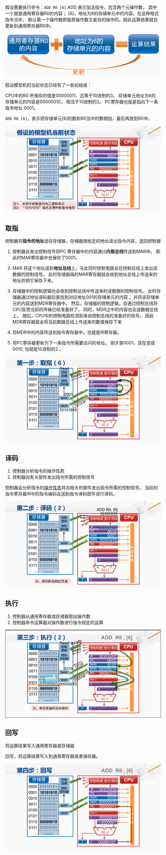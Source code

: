 假设需要执行命令：`ADD R0 [6]` 
ADD 表示加法指令，包含两个元操作数， 其中一个就是通用寄存器R0的内容；
[6]，地址为6的存储单元中的内容。在这种格式指令当中，
默认第一个操作数即是原操作数又是目的操作的。因此运算结果就会更新到通用寄存器R0中。 

![image-20201113101555034](assets/image-20201113101555034.png)

假设模型机的当前状态已经有了一些初始值：

CPU中的R0 所保存的值是00000011，这等于10进制的3。 存储单元地址为6的 存储单元的内容是00000010， 相当于10进制的2。 PC寄存器也就是指向下一条指令地址 0001。

`ADD R0 [6]`，表示把存储单元[6]的数和R0当中的数相加，最后再放到R0中。 

![image-20201026145308065](assets/image-20201026145308065.png)


## 取指

控制器将**指令的地址**送往存储器，存储器按给定的地址读出指令内容，送回控制器

1. 控制器会发出控制信号将PC 寄存器中的内容通过**内部总线**传送到MAR中。 即此时MAR寄存器中也保存了0001。 

2. MAR 将这个地址送到**地址总线**上，与此同时控制电路会在控制总线上发出读数据的控制信号。
此时存储器端的MAR寄存器就会收到地址总线上传送来的地址并把它保存下来。 

3. 存储器中的控制逻辑也会收到控制总线中传送来的读数据的控制信号。 
此时存储器通过地址译码器后查找到对应地址001的存储单元的内容； 并将该存储单元的内容送到MDR寄存器中。
然后，存储器的控制逻辑，会通过控制总线将CPU反馈当前的传输已经准备好了， 同时，MDR之中的内容也会送数据总线上。 
随后，CPU中的控制电路检测到来自控制总线的准备好的信号。 因此 MDR寄存器就会将当前数据总线上传送来的数值保存下来

4. 将MDR中的内容传送到指令寄存器中，也就是IR寄存器。 

5. 将PC寄存器更新为下一条指令所需要访问的地址。 刚才是0001，现在变成0010, 也就是10进制的2 。

![](assets/image-20201026152030032.png)


## 译码

1. 控制器分析指令的操作性质
2. 控制器向有关部件发出指令所需的控制信号

控制器会分析指令的<u>操作性质</u>并向相关的部件发出指令所需的控制信号。 当前的指令寄存器IR中的指令编码会送到指令译码部件进行译码。 

![image-20201026155212690](assets/image-20201026155212690.png)

## 执行

1. 控制器从通用寄存器或存储器取出操作数
2. 控制器命令运算器对操作数进行指令规定的运算

![image-20201026164634404](assets/image-20201026164634404.png)

## 回写

将运算结果写入通用寄存器或存储器

回写，将运算结果写入到通用寄存器或者储存器。 

![image-20201026165249902](assets/image-20201026165249902.png)